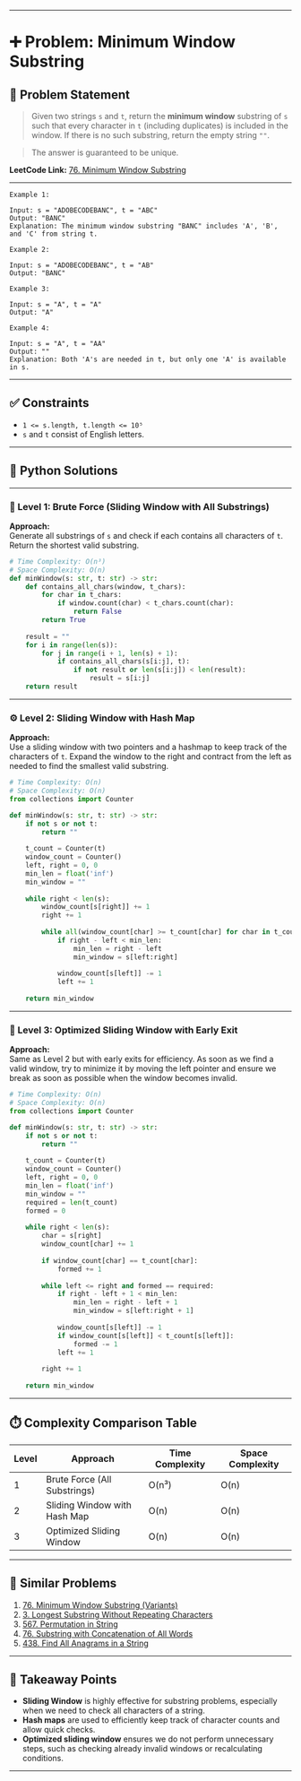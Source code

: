 
---

# ➕ Problem: Minimum Window Substring

## 📘 Problem Statement

> Given two strings `s` and `t`, return the **minimum window** substring of `s` such that every character in `t` (including duplicates) is included in the window. If there is no such substring, return the empty string `""`.

> The answer is guaranteed to be unique.

**LeetCode Link:** [76. Minimum Window Substring](https://leetcode.com/problems/minimum-window-substring/)

---

```
Example 1:

Input: s = "ADOBECODEBANC", t = "ABC"  
Output: "BANC"  
Explanation: The minimum window substring "BANC" includes 'A', 'B', and 'C' from string t.

Example 2:

Input: s = "ADOBECODEBANC", t = "AB"  
Output: "BANC"  

Example 3:

Input: s = "A", t = "A"  
Output: "A"  

Example 4:

Input: s = "A", t = "AA"  
Output: ""  
Explanation: Both 'A's are needed in t, but only one 'A' is available in s.
```

---

## ✅ Constraints

- `1 <= s.length, t.length <= 10⁵`
- `s` and `t` consist of English letters.

---

## 🧠 Python Solutions

---

### 🧪 Level 1: Brute Force (Sliding Window with All Substrings)

**Approach:**  
Generate all substrings of `s` and check if each contains all characters of `t`. Return the shortest valid substring.

```python
# Time Complexity: O(n³)
# Space Complexity: O(n)
def minWindow(s: str, t: str) -> str:
    def contains_all_chars(window, t_chars):
        for char in t_chars:
            if window.count(char) < t_chars.count(char):
                return False
        return True
    
    result = ""
    for i in range(len(s)):
        for j in range(i + 1, len(s) + 1):
            if contains_all_chars(s[i:j], t):
                if not result or len(s[i:j]) < len(result):
                    result = s[i:j]
    return result
```

---

### ⚙️ Level 2: Sliding Window with Hash Map

**Approach:**  
Use a sliding window with two pointers and a hashmap to keep track of the characters of `t`. Expand the window to the right and contract from the left as needed to find the smallest valid substring.

```python
# Time Complexity: O(n)
# Space Complexity: O(n)
from collections import Counter

def minWindow(s: str, t: str) -> str:
    if not s or not t:
        return ""
    
    t_count = Counter(t)
    window_count = Counter()
    left, right = 0, 0
    min_len = float('inf')
    min_window = ""
    
    while right < len(s):
        window_count[s[right]] += 1
        right += 1
        
        while all(window_count[char] >= t_count[char] for char in t_count):
            if right - left < min_len:
                min_len = right - left
                min_window = s[left:right]
            
            window_count[s[left]] -= 1
            left += 1
    
    return min_window
```

---

### 🚀 Level 3: Optimized Sliding Window with Early Exit

**Approach:**  
Same as Level 2 but with early exits for efficiency. As soon as we find a valid window, try to minimize it by moving the left pointer and ensure we break as soon as possible when the window becomes invalid.

```python
# Time Complexity: O(n)
# Space Complexity: O(n)
from collections import Counter

def minWindow(s: str, t: str) -> str:
    if not s or not t:
        return ""
    
    t_count = Counter(t)
    window_count = Counter()
    left, right = 0, 0
    min_len = float('inf')
    min_window = ""
    required = len(t_count)
    formed = 0
    
    while right < len(s):
        char = s[right]
        window_count[char] += 1
        
        if window_count[char] == t_count[char]:
            formed += 1
        
        while left <= right and formed == required:
            if right - left + 1 < min_len:
                min_len = right - left + 1
                min_window = s[left:right + 1]
            
            window_count[s[left]] -= 1
            if window_count[s[left]] < t_count[s[left]]:
                formed -= 1
            left += 1
        
        right += 1
    
    return min_window
```

---

## ⏱️ Complexity Comparison Table

| Level | Approach                         | Time Complexity | Space Complexity |
|-------|----------------------------------|-----------------|------------------|
| 1     | Brute Force (All Substrings)     | O(n³)           | O(n)             |
| 2     | Sliding Window with Hash Map     | O(n)            | O(n)             |
| 3     | Optimized Sliding Window         | O(n)            | O(n)             |

---

## 🔗 Similar Problems

1. [76. Minimum Window Substring (Variants)](https://leetcode.com/problems/minimum-window-substring/)
2. [3. Longest Substring Without Repeating Characters](https://leetcode.com/problems/longest-substring-without-repeating-characters/)
3. [567. Permutation in String](https://leetcode.com/problems/permutation-in-string/)
4. [76. Substring with Concatenation of All Words](https://leetcode.com/problems/substring-with-concatenation-of-all-words/)
5. [438. Find All Anagrams in a String](https://leetcode.com/problems/find-all-anagrams-in-a-string/)

---

## 📌 Takeaway Points

- **Sliding Window** is highly effective for substring problems, especially when we need to check all characters of a string.
- **Hash maps** are used to efficiently keep track of character counts and allow quick checks.
- **Optimized sliding window** ensures we do not perform unnecessary steps, such as checking already invalid windows or recalculating conditions.

---
